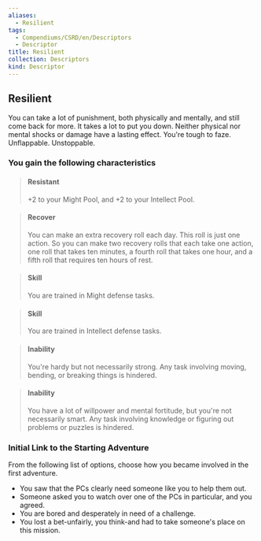 ```yaml
---
aliases:
  - Resilient
tags:
  - Compendiums/CSRD/en/Descriptors
  - Descriptor
title: Resilient
collection: Descriptors
kind: Descriptor
---
```

## Resilient  
You can take a lot of punishment, both physically and mentally, and still come back for more. It takes a lot to put you down. Neither physical nor mental shocks or damage have a lasting effect. You're tough to faze. Unflappable. Unstoppable.
### You gain the following characteristics  
> #### Resistant
> +2 to your Might Pool, and +2 to your Intellect Pool.  

> #### Recover
> You can make an extra recovery roll each day. This roll is just one action. So you can make two recovery rolls that each take one action, one roll that takes ten minutes, a fourth roll that takes one hour, and a fifth roll that requires ten hours of rest.  

> #### Skill
> You are trained in Might defense tasks.  

> #### Skill
> You are trained in Intellect defense tasks.  

> #### Inability
> You're hardy but not necessarily strong. Any task involving moving, bending, or breaking things is hindered.  

> #### Inability
> You have a lot of willpower and mental fortitude, but you're not necessarily smart. Any task involving knowledge or figuring out problems or puzzles is hindered.  

### Initial Link to the Starting Adventure  
From the following list of options, choose how you became involved in the first adventure.  
- You saw that the PCs clearly need someone like you to help them out.  
- Someone asked you to watch over one of the PCs in particular, and you agreed.  
- You are bored and desperately in need of a challenge.  
- You lost a bet-unfairly, you think-and had to take someone's place on this mission.  